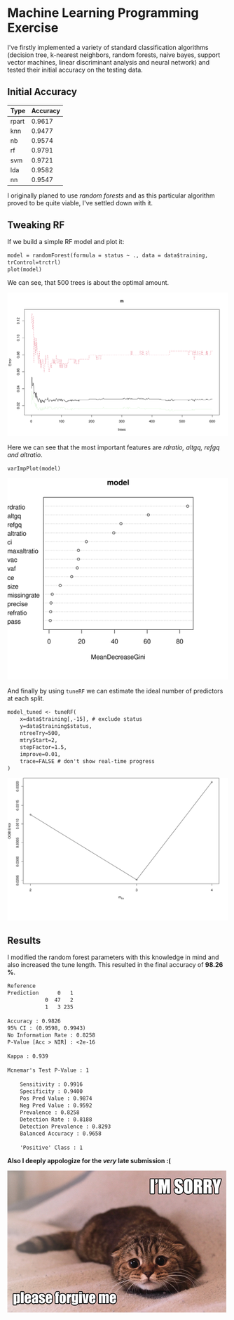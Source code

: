 # Machine Learning Programming Exercise
I've firstly implemented a variety of standard classification algorithms (decision tree, k-nearest neighbors, random forests, naive bayes, support vector machines, linear discriminant analysis and neural network) and tested their initial accuracy on the testing data.

## Initial Accuracy
| Type | Accuracy |
--- | --- 
| rpart | 0.9617 | 
| knn | 0.9477 |
| nb | 0.9574 |
| rf | 0.9791 |
| svm | 0.9721 |
| lda | 0.9582 |
| nn | 0.9547 |

I originally planed to use *random forests* and as this particular algorithm proved to be quite viable, I've settled down with it.

## Tweaking RF
If we build a simple RF model and plot it:

    model = randomForest(formula = status ~ ., data = data$training, trControl=trctrl)
    plot(model)

We can see, that 500 trees is about the optimal amount.

![Error vs. Number of Trees](images/trees-vs-error.png "Error vs. Number of Trees - plot(model)")

Here we can see that the most important features are *rdratio, altgq, refgq and altratio*.

    varImpPlot(model)


![Feature Importance](images/feature-importance.png "Feature Importance in RF")

And finally by using `tuneRF` we can estimate the ideal number of predictors at each split.

    model_tuned <- tuneRF(
        x=data$training[,-15], # exclude status
        y=data$training$status, 
        ntreeTry=500,
        mtryStart=2, 
        stepFactor=1.5,
        improve=0.01,
        trace=FALSE # don't show real-time progress
    )

![OOB Error vs. m-try](images/m-try-vs-OOB-error.png "Out-of-bag estimated error vs. m-try")


## Results
I modified the random forest parameters with this knowledge in mind and also increased the tune length. This resulted in the final accuracy of **98.26 %**.

    Reference
    Prediction      0   1
                0  47   2
                1   3 235
                                            
    Accuracy : 0.9826          
    95% CI : (0.9598, 0.9943)
    No Information Rate : 0.8258          
    P-Value [Acc > NIR] : <2e-16          
                                            
    Kappa : 0.939           
                                            
    Mcnemar's Test P-Value : 1               
                                            
        Sensitivity : 0.9916          
        Specificity : 0.9400          
        Pos Pred Value : 0.9874          
        Neg Pred Value : 0.9592          
        Prevalence : 0.8258          
        Detection Rate : 0.8188          
        Detection Prevalence : 0.8293          
        Balanced Accuracy : 0.9658          
                                            
        'Positive' Class : 1


__Also I deeply appologize for the *very* late submission :(__

![I'm sorry.](images/im-sorry.png "I'm really sorry")
